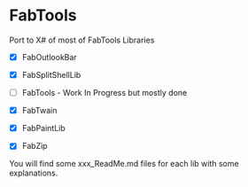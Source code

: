 # FabTools
Port to X# of most of FabTools Libraries

- [x] FabOutlookBar
- [x] FabSplitShellLib
- [ ] FabTools - Work In Progress but mostly done
- [x] FabTwain
- [x] FabPaintLib
- [x] FabZip


You will find some xxx_ReadMe.md files for each lib with some explanations.
